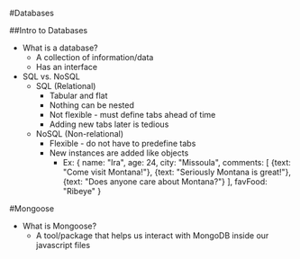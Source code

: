 #Databases

##Intro to Databases
* What is a database?
    * A collection of information/data
    * Has an interface
* SQL vs. NoSQL
    * SQL (Relational)
        * Tabular and flat
        * Nothing can be nested
        * Not flexible - must define tabs ahead of time
        * Adding new tabs later is tedious
    * NoSQL (Non-relational)
        * Flexible - do not have to predefine tabs
        * New instances are added like objects
            * Ex: 
                {
                    name: "Ira",
                    age: 24,
                    city: "Missoula",
                    comments: [
                        {text: "Come visit Montana!"},
                        {text: "Seriously Montana is great!"},
                        {text: "Does anyone care about Montana?"}
                    ],
                    favFood: "Ribeye"
                }

#Mongoose
* What is Mongoose?
    * A tool/package that helps us interact with MongoDB inside our javascript files
    